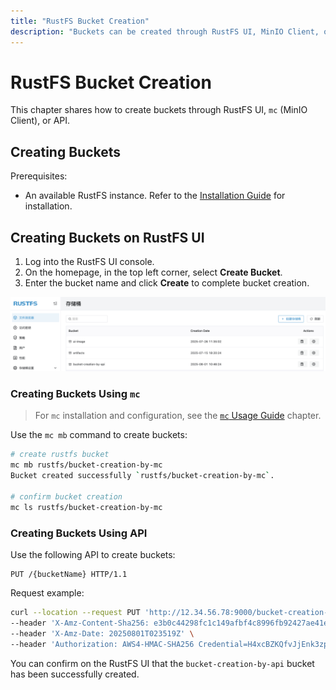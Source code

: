 ```yaml
---
title: "RustFS Bucket Creation"
description: "Buckets can be created through RustFS UI, MinIO Client, or API."
---
```


# RustFS Bucket Creation

This chapter shares how to create buckets through RustFS UI, `mc` (MinIO Client), or API.

## Creating Buckets

Prerequisites:

- An available RustFS instance. Refer to the [Installation Guide](../../installation/index.md) for installation.

## Creating Buckets on RustFS UI

1. Log into the RustFS UI console.
2. On the homepage, in the top left corner, select **Create Bucket**.
3. Enter the bucket name and click **Create** to complete bucket creation.

![bucket creation](images/bucket-creation-by-ui.png)

### Creating Buckets Using `mc`

> For `mc` installation and configuration, see the [`mc` Usage Guide](../../developer/mc.md) chapter.

Use the `mc mb` command to create buckets:

```bash
# create rustfs bucket
mc mb rustfs/bucket-creation-by-mc
Bucket created successfully `rustfs/bucket-creation-by-mc`.

# confirm bucket creation
mc ls rustfs/bucket-creation-by-mc
```

### Creating Buckets Using API

Use the following API to create buckets:

```
PUT /{bucketName} HTTP/1.1
```

Request example:

```bash
curl --location --request PUT 'http://12.34.56.78:9000/bucket-creation-by-api' \
--header 'X-Amz-Content-Sha256: e3b0c44298fc1c149afbf4c8996fb92427ae41e4649b934ca495991b7852b855' \
--header 'X-Amz-Date: 20250801T023519Z' \
--header 'Authorization: AWS4-HMAC-SHA256 Credential=H4xcBZKQfvJjEnk3zp1N/20250801/cn-east-1/s3/aws4_request, SignedHeaders=host;x-amz-content-sha256;x-amz-date, Signature=c2fb2ba5199a30ebcfa9976d0f35000ba274da3701327957e84ea0f3920288f2'
```

You can confirm on the RustFS UI that the `bucket-creation-by-api` bucket has been successfully created.
